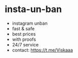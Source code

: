 # insta-un-ban
- instagram unban
- fast & safe
- best prices
- with proofs
- 24/7 service
- contact: https://t.me/Viskaaa
